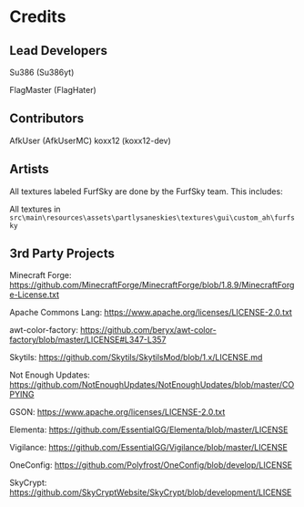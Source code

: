 # Credits

## Lead Developers

Su386 (Su386yt)

FlagMaster (FlagHater)

## Contributors

AfkUser (AfkUserMC)
koxx12 (koxx12-dev)

## Artists

All textures labeled FurfSky are done by the FurfSky team. This includes:

All textures in ``src\main\resources\assets\partlysaneskies\textures\gui\custom_ah\furfsky``

## 3rd Party Projects

Minecraft Forge: https://github.com/MinecraftForge/MinecraftForge/blob/1.8.9/MinecraftForge-License.txt

Apache Commons Lang: https://www.apache.org/licenses/LICENSE-2.0.txt

awt-color-factory: https://github.com/beryx/awt-color-factory/blob/master/LICENSE#L347-L357

Skytils: https://github.com/Skytils/SkytilsMod/blob/1.x/LICENSE.md

Not Enough Updates: https://github.com/NotEnoughUpdates/NotEnoughUpdates/blob/master/COPYING

GSON: https://www.apache.org/licenses/LICENSE-2.0.txt

Elementa: https://github.com/EssentialGG/Elementa/blob/master/LICENSE

Vigilance: https://github.com/EssentialGG/Vigilance/blob/master/LICENSE

OneConfig: https://github.com/Polyfrost/OneConfig/blob/develop/LICENSE

SkyCrypt: https://github.com/SkyCryptWebsite/SkyCrypt/blob/development/LICENSE
